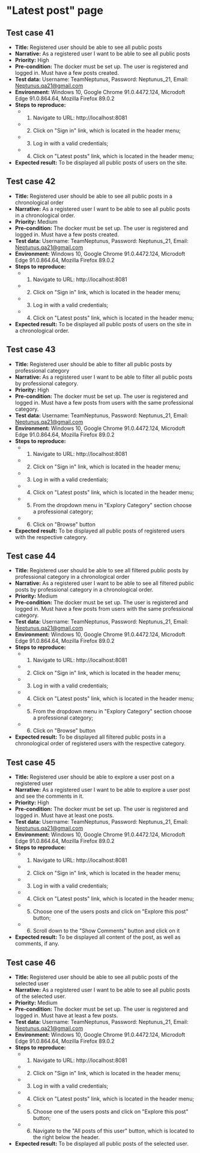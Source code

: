 # **"Latest post" page**

## Test case 41

* **Title:** Registered user should be able to see all public posts
* **Narrative:** As a registered user I want to be able to see all public posts
* **Priority:** High
* **Pre-condition:** The docker must be set up. The user is registered and logged in. Must have a few posts created.
* **Test data:** Username: TeamNeptunus, Password: Neptunus_21, Email: Neptunus.qa21@gmail.com
* **Environment:** Windows 10, Google Chrome 91.0.4472.124, Microdoft Edge 91.0.864.64, Mozilla Firefox 89.0.2
* **Steps to reproduce:** 
   * 1. Navigate to URL: http://localhost:8081
   * 2. Click on "Sign in" link, which is located in the header menu;
   * 3. Log in with a valid credentials;
   * 4. Click on "Latest posts" link, which is located in the header menu;
* **Expected result:** To be displayed all public posts of users on the site.

## Test case 42

* **Title:** Registered user should be able to see all public posts in a chronological order
* **Narrative:** As a registered user I want to be able to see all public posts in a chronological order.
* **Priority:** Medium
* **Pre-condition:** The docker must be set up. The user is registered and logged in. Must have a few posts created.
* **Test data:** Username: TeamNeptunus, Password: Neptunus_21, Email: Neptunus.qa21@gmail.com
* **Environment:** Windows 10, Google Chrome 91.0.4472.124, Microdoft Edge 91.0.864.64, Mozilla Firefox 89.0.2
* **Steps to reproduce:** 
   * 1. Navigate to URL: http://localhost:8081
   * 2. Click on "Sign in" link, which is located in the header menu;
   * 3. Log in with a valid credentials;
   * 4. Click on "Latest posts" link, which is located in the header menu;
* **Expected result:** To be displayed all public posts of users on the site in a chronological order.

## Test case 43

* **Title:** Registered user should be able to filter all public posts by professional category
* **Narrative:**  As a registered user I want to be able to filter all public posts by professional category.
* **Priority:** High
* **Pre-condition:** The docker must be set up. The user is registered and logged in. Must have a few posts from users with the same professional category.
* **Test data:** Username: TeamNeptunus, Password: Neptunus_21, Email: Neptunus.qa21@gmail.com
* **Environment:** Windows 10, Google Chrome 91.0.4472.124, Microdoft Edge 91.0.864.64, Mozilla Firefox 89.0.2
* **Steps to reproduce:** 
   * 1. Navigate to URL: http://localhost:8081
   * 2. Click on "Sign in" link, which is located in the header menu;
   * 3. Log in with a valid credentials;
   * 4. Click on "Latest posts" link, which is located in the header menu;
   * 5. From the dropdown menu in "Explory Category" section choose a professional category;
   * 6. Click on "Browse" button
* **Expected result:** To be displayed all public posts of registered users with the respective category.

## Test case 44

* **Title:** Registered user should be able to see all filtered public posts by professional category in a chronological order
* **Narrative:**  As a registered user I want to be able to see all filtered public posts by professional category in a chronological order.
* **Priority:** Medium
* **Pre-condition:** The docker must be set up. The user is registered and logged in. Must have a few posts from users with the same professional category.
* **Test data:** Username: TeamNeptunus, Password: Neptunus_21, Email: Neptunus.qa21@gmail.com
* **Environment:** Windows 10, Google Chrome 91.0.4472.124, Microdoft Edge 91.0.864.64, Mozilla Firefox 89.0.2
* **Steps to reproduce:** 
   * 1. Navigate to URL: http://localhost:8081
   * 2. Click on "Sign in" link, which is located in the header menu;
   * 3. Log in with a valid credentials;
   * 4. Click on "Latest posts" link, which is located in the header menu;
   * 5. From the dropdown menu in "Explory Category" section choose a professional category;
   * 6. Click on "Browse" button
* **Expected result:** To be displayed all filtered public posts in a chronological order of registered users with the respective category.

## Test case 45

* **Title:** Registered user should be able to explore a user post on a registered user
* **Narrative:** As a registered user I want to be able to explore a user post and see the comments in it.
* **Priority:** High
* **Pre-condition:** The docker must be set up. The user is registered and logged in. Must have at least one posts.
* **Test data:** Username: TeamNeptunus, Password: Neptunus_21, Email: Neptunus.qa21@gmail.com
* **Environment:** Windows 10, Google Chrome 91.0.4472.124, Microdoft Edge 91.0.864.64, Mozilla Firefox 89.0.2
* **Steps to reproduce:** 
   * 1. Navigate to URL: http://localhost:8081
   * 2. Click on "Sign in" link, which is located in the header menu;
   * 3. Log in with a valid credentials;
   * 4. Click on "Latest posts" link, which is located in the header menu;
   * 5. Choose one of the users posts and click on "Explore this post" button;
   * 6. Scroll down to the "Show Comments" button and click on it
* **Expected result:** To be displayed all content of the post, as well as comments, if any.

## Test case 46

* **Title:** Registered user should be able to see all public posts of the selected user
* **Narrative:** As a registered user I want to be able to see all public posts of the selected user.
* **Priority:** Medium
* **Pre-condition:** The docker must be set up. The user is registered and logged in. Must have at least a few posts.
* **Test data:** Username: TeamNeptunus, Password: Neptunus_21, Email: Neptunus.qa21@gmail.com
* **Environment:** Windows 10, Google Chrome 91.0.4472.124, Microdoft Edge 91.0.864.64, Mozilla Firefox 89.0.2
* **Steps to reproduce:** 
   * 1. Navigate to URL: http://localhost:8081
   * 2. Click on "Sign in" link, which is located in the header menu;
   * 3. Log in with a valid credentials;
   * 4. Click on "Latest posts" link, which is located in the header menu;
   * 5. Choose one of the users posts and click on "Explore this post" button;
   * 6. Navigate to the "All posts of this user" button, which is located to the right below the header.
* **Expected result:** To be displayed all public posts of the selected user.

